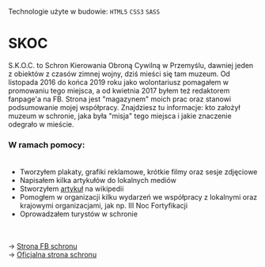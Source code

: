 Technologie użyte w budowie: `HTML5` `CSS3` `SASS`

# SKOC

S.K.O.C. to Schron Kierowania Obroną Cywilną w Przemyślu, dawniej jeden z obiektów z czasów zimnej wojny, dziś mieści się tam muzeum. Od listopada 2016 do końca 2019 roku jako wolontariusz pomagałem w promowaniu tego miejsca, a od kwietnia 2017 byłem też redaktorem fanpage'a na FB. Strona jest "magazynem" moich prac oraz stanowi podsumowanie mojej współpracy. Znajdziesz tu informacje: kto założył muzeum w schronie, jaka była "misja" tego miejsca i jakie znaczenie odegrało w mieście.

### W ramach pomocy:<br><br>
<ul>
  <li>Tworzyłem plakaty, grafiki reklamowe, krótkie filmy oraz sesje zdjęciowe</li>
  <li>Napisałem kilka artykułów do lokalnych mediów</li>
  <li>Stworzyłem <a href="https://pl.wikipedia.org/wiki/Schron_Kierowania_Obron%C4%85_Cywiln%C4%85">artykuł</a> na wikipedii</li>
  <li>Pomogłem w organizacji kilku wydarzeń we współpracy z lokalnymi oraz krajowymi organizacjami, jak np. III Noc Fortyfikacji</li>
  <li>Oprowadzałem turystów w schronie</li>
</ul>
<br><br>
-> <a href="https://www.facebook.com/SKOC.Przemysl/" target="_blank">Strona FB schronu</a><br>
-> <a href="http://www.schron.webfabryka.pl/" target="_blank">Oficjalna strona schronu</a>